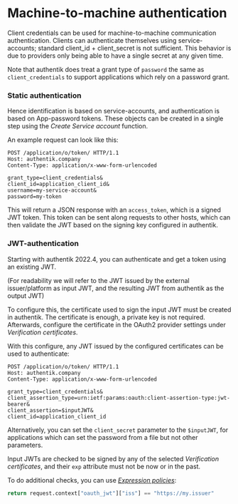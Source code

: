 # Machine-to-machine authentication

Client credentials can be used for machine-to-machine communication authentication. Clients can authenticate themselves using service-accounts; standard client_id + client_secret is not sufficient. This behavior is due to providers only being able to have a single secret at any given time.

Note that authentik does treat a grant type of `password` the same as `client_credentials` to support applications which rely on a password grant.

### Static authentication

Hence identification is based on service-accounts, and authentication is based on App-password tokens. These objects can be created in a single step using the _Create Service account_ function.

An example request can look like this:

```
POST /application/o/token/ HTTP/1.1
Host: authentik.company
Content-Type: application/x-www-form-urlencoded

grant_type=client_credentials&
client_id=application_client_id&
username=my-service-account&
password=my-token
```

This will return a JSON response with an `access_token`, which is a signed JWT token. This token can be sent along requests to other hosts, which can then validate the JWT based on the signing key configured in authentik.

### JWT-authentication

Starting with authentik 2022.4, you can authenticate and get a token using an existing JWT.

(For readability we will refer to the JWT issued by the external issuer/platform as input JWT, and the resulting JWT from authentik as the output JWT)

To configure this, the certificate used to sign the input JWT must be created in authentik. The certificate is enough, a private key is not required. Afterwards, configure the certificate in the OAuth2 provider settings under _Verification certificates_.

With this configure, any JWT issued by the configured certificates can be used to authenticate:

```
POST /application/o/token/ HTTP/1.1
Host: authentik.company
Content-Type: application/x-www-form-urlencoded

grant_type=client_credentials&
client_assertion_type=urn:ietf:params:oauth:client-assertion-type:jwt-bearer&
client_assertion=$inputJWT&
client_id=application_client_id
```

Alternatively, you can set the `client_secret` parameter to the `$inputJWT`, for applications which can set the password from a file but not other parameters.

Input JWTs are checked to be signed by any of the selected _Verification certificates_, and their `exp` attribute must not be now or in the past.

To do additional checks, you can use _[Expression policies](../../policies/expression)_:

```python
return request.context["oauth_jwt"]["iss"] == "https://my.issuer"
```
